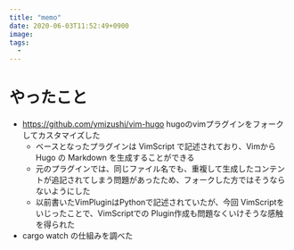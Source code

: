 ```yaml
---
title: "memo"
date: 2020-06-03T11:52:49+0900
image: 
tags: 
  - 
---
```


# やったこと
- https://github.com/ymizushi/vim-hugo hugoのvimプラグインをフォークしてカスタマイズした
    - ベースとなったプラグインは VimScript で記述されており、VimからHugo の Markdown を生成することができる
    - 元のプラグインでは、同じファイル名でも、重複して生成したコンテントが追記されてしまう問題があったため、フォークした方ではそうならないようにした
    - 以前書いたVimPluginはPythonで記述されていたが、今回 VimScriptをいじったことで、VimScriptでの Plugin作成も問題なくいけそうな感触を得られた
- cargo watch の仕組みを調べた

